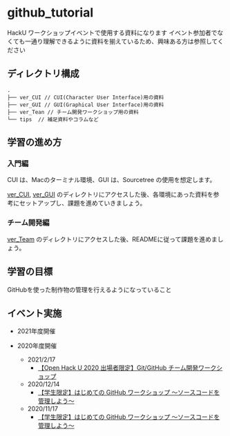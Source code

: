# github_tutorial
HackU ワークショップイベントで使用する資料になります
イベント参加者でなくても一通り理解できるように資料を揃えているため、興味ある方は参照してください

## ディレクトリ構成
```
.
├── ver_CUI // CUI(Character User Interface)用の資料
├── ver_GUI // GUI(Graphical User Interface)用の資料
├── ver_Tean // チーム開発ワークショップ用の資料
└── tips  // 補足資料やコラムなど 
```

## 学習の進め方

### 入門編

CUI は、Macのターミナル環境、GUI は、Sourcetree の使用を想定します。

[ver_CUI](./ver_CUI), [ver_GUI](./ver_GUI) のディレクトリにアクセスした後、各環境にあった資料を参考にセットアップし、課題を進めていきましょう。

### チーム開発編

[ver_Team](./ver_Team) のディレクトリにアクセスした後、READMEに従って課題を進めましょう。

## 学習の目標
GitHubを使った制作物の管理を行えるようになっていること

## イベント実施

* 2021年度開催

* 2020年度開催
  * 2021/2/17
    * [【Open Hack U 2020 出場者限定】Git/GitHub チーム開発ワークショップ](https://hacku.connpass.com/event/201550/)
  * 2020/12/14
    * [【学生限定】はじめての GitHub ワークショップ 〜ソースコードを管理しよう〜](https://hacku.connpass.com/event/197276/)
  * 2020/11/17
    * [【学生限定】はじめての GitHub ワークショップ 〜ソースコードを管理しよう〜](https://hacku.connpass.com/event/192228/)
